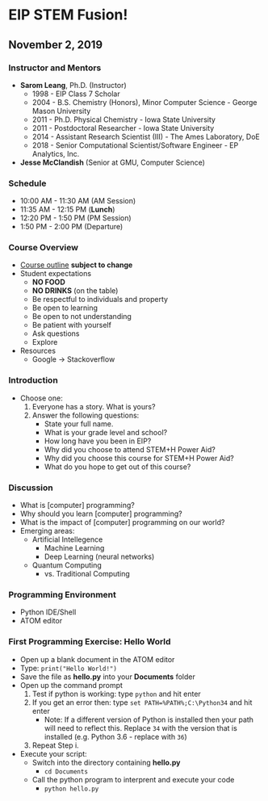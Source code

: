 # EIP STEM Fusion!
## November 2, 2019

### Instructor and Mentors

*  **Sarom Leang**, Ph.D. (Instructor) 
    *  1998 - EIP Class 7 Scholar
    *  2004 - B.S. Chemistry (Honors), Minor Computer Science - George Mason University
    *  2011 - Ph.D. Physical Chemistry - Iowa State University
    *  2011 - Postdoctoral Researcher - Iowa State University
    *  2014 - Assistant Research Scientist (III) - The Ames Laboratory, DoE
    *  2018 - Senior Computational Scientist/Software Engineer - EP Analytics, Inc.
*  **Jesse McClandish** (Senior at GMU, Computer Science)

### Schedule

*  10:00 AM - 11:30 AM (AM Session)
*  11:35 AM - 12:15 PM (**Lunch**)
*  12:20 PM - 1:50 PM (PM Session)
*  1:50 PM - 2:00 PM (Departure)

### Course Overview

*  [Course outline](https://github.com/eip-mason/intro-python) **subject to change**
*  Student expectations
    *  **NO FOOD**
    *  **NO DRINKS** (on the table)
    *  Be respectful to individuals and property
    *  Be open to learning
    *  Be open to not understanding
    *  Be patient with yourself
    *  Ask questions
    *  Explore
*  Resources
    *  Google -> Stackoverflow

### Introduction
*  Choose one:
    1.  Everyone has a story. What is yours?
    2.  Answer the following questions:
        *  State your full name.
        *  What is your grade level and school?
        *  How long have you been in EIP?
        *  Why did you choose to attend STEM+H Power Aid?
        *  Why did you choose this course for STEM+H Power Aid?
        *  What do you hope to get out of this course?

### Discussion
*  What is [computer] programming?
*  Why should you learn [computer] programming?
*  What is the impact of [computer] programming on our world?
*  Emerging areas:
    *  Artificial Intellegence
        *  Machine Learning
        *  Deep Learning (neural networks)
    *  Quantum Computing
        *  vs. Traditional Computing

### Programming Environment
*  Python IDE/Shell
*  ATOM editor

### First Programming Exercise: Hello World
*  Open up a blank document in the ATOM editor
*  Type: `print("Hello World!")`
*  Save the file as **hello.py** into your **Documents** folder
*  Open up the command prompt
    1.  Test if python is working: type `python` and hit enter
    2.  If you get an error then: type `set PATH=%PATH%;C:\Python34` and hit enter
        *  Note: If a different version of Python is installed then your path will need to reflect this.  Replace `34` with the version that is installed (e.g. Python 3.6 - replace with `36`)
    3.  Repeat Step i.
*  Execute your script:
    *  Switch into the directory containing **hello.py** 
        *  `cd Documents`
    *  Call the python program to interprent and execute your code
        *  `python hello.py`
 
